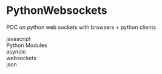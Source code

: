 # PythonWebsockets
POC on python web sockets with browsers + python clients

javascript<br/>
Python Modules <br/>
asyncio<br/>
websockets<br/>
json<br/>


